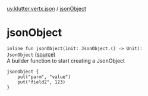 [uy.klutter.vertx.json](index.md) / [jsonObject](.)


# jsonObject
<code>inline fun jsonObject(init: JsonObject.() -> Unit): JsonObject</code> [(source)](https://github.com/kohesive/klutter/blob/master/vertx3-jdk8/src/main/kotlin/uy/klutter/vertx/json/VertxJson.kt#L57)<br/>
A builder function to start creating a JsonObject

```
​​​​​jsonObject {
​​​​​    put("parm", "value")
​​​​​    put("field2", 123)
​​​​​}
```




